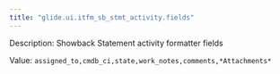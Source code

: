 ```yaml
---
title: "glide.ui.itfm_sb_stmt_activity.fields"
---
```


Description: Showback Statement activity formatter fields

Value: `assigned_to,cmdb_ci,state,work_notes,comments,*Attachments*`